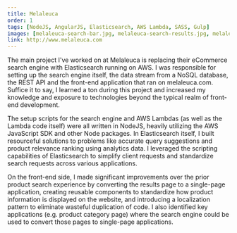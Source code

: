 ```yaml
---
title: Melaleuca
order: 1
tags: [NodeJS, AngularJS, Elasticsearch, AWS Lambda, SASS, Gulp]
images: [melaleuca-search-bar.jpg, melaleuca-search-results.jpg, melaleuca-category-page.jpg, melaleuca-clean-gleam.jpg]
link: http://www.melaleuca.com
---
```


The main project I've worked on at Melaleuca is replacing their eCommerce search engine with Elasticsearch running on AWS.  I was responsible for setting up the search engine itself, the data stream from a NoSQL database, the REST API and the front-end application that ran on melaleuca.com.  Suffice it to say, I learned a ton during this project and increased my knowledge and exposure to technologies beyond the typical realm of front-end development.

The setup scripts for the search engine and AWS Lambdas (as well as the Lambda code itself) were all written in NodeJS, heavily utilizing the AWS JavaScript SDK and other Node packages.  In Elasticsearch itself, I built resourceful solutions to problems like accurate query suggestions and product relevance ranking using analytics data.  I leveraged the scripting capabilities of Elasticsearch to simplify client requests and standardize search requests across various applications.

On the front-end side, I made significant improvements over the prior product search experience by converting the results page to a single-page application, creating reusable components to standardize how product information is displayed on the website, and introducing a localization pattern to eliminate wasteful duplication of code.  I also identified key applications (e.g. product category page) where the search engine could be used to convert those pages to single-page applications.
